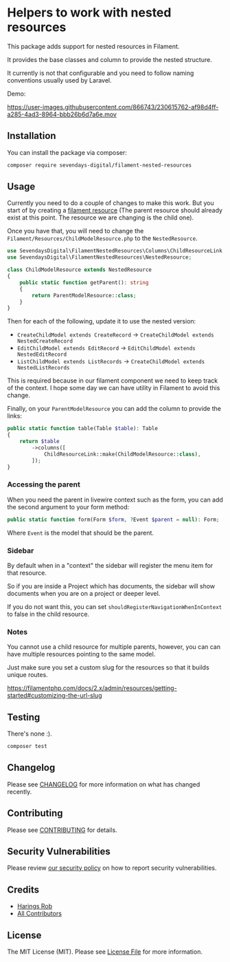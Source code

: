 # Helpers to work with nested resources

This package adds support for nested resources in Filament.

It provides the base classes and column to provide the nested structure.

It currently is not that configurable and you need to follow naming conventions usually used by Laravel.

Demo:

https://user-images.githubusercontent.com/866743/230615762-af98d4ff-a285-4ad3-8964-bbb26b6d7a6e.mov

## Installation

You can install the package via composer:

```bash
composer require sevendays-digital/filament-nested-resources
```

## Usage

Currently you need to do a couple of changes to make this work. But you start of by creating a 
[filament resource](https://filamentphp.com/docs/2.x/admin/resources/getting-started#creating-a-resource)
(The parent resource should already exist at this point. The resource we are changing is the child one).

Once you have that, you will need to change the `Filament/Resources/ChildModelResource.php` to the `NestedResource`.

```php
use SevendaysDigital\FilamentNestedResources\Columns\ChildResourceLink;
use SevendaysDigital\FilamentNestedResources\NestedResource;

class ChildModelResource extends NestedResource
{
    public static function getParent(): string
    {
        return ParentModelResource::class;
    }
}
```

Then for each of the following, update it to use the nested version:
- `CreateChildModel extends CreateRecord` -> `CreateChildModel extends NestedCreateRecord`
- `EditChildModel extends EditRecord` -> `EditChildModel extends NestedEditRecord`
- `ListChildModel extends ListRecords` -> `CreateChildModel extends NestedListRecords`

This is required because in our filament component we need to keep track of the context. I hope some day we can have
utility in Filament to avoid this change.

Finally, on your `ParentModelResource` you can add the column to provide the links:

```php
public static function table(Table $table): Table
{
    return $table
        ->columns([
            ChildResourceLink::make(ChildModelResource::class),
        ]);
}
```

### Accessing the parent

When you need the parent in livewire context such as the form, you can add the second argument to your form method:

```php
public static function form(Form $form, ?Event $parent = null): Form;
```

Where `Event` is the model that should be the parent.

### Sidebar

By default when in a "context" the sidebar will register the menu item for that resource.

So if you are inside a Project which has documents, the sidebar will show documents when you are on a project or deeper
level.

If you do not want this, you can set `shouldRegisterNavigationWhenInContext` to false in the child resource.

### Notes

You cannot use a child resource for multiple parents, however, you can can have multiple resources pointing to the same
model.

Just make sure you set a custom slug for the resources so that it builds unique routes.

https://filamentphp.com/docs/2.x/admin/resources/getting-started#customizing-the-url-slug

## Testing

There's none :).

```bash
composer test
```

## Changelog

Please see [CHANGELOG](CHANGELOG.md) for more information on what has changed recently.

## Contributing

Please see [CONTRIBUTING](.github/CONTRIBUTING.md) for details.

## Security Vulnerabilities

Please review [our security policy](../../security/policy) on how to report security vulnerabilities.

## Credits

- [Harings Rob](https://github.com/Sevendays-Digital)
- [All Contributors](../../contributors)

## License

The MIT License (MIT). Please see [License File](LICENSE.md) for more information.
